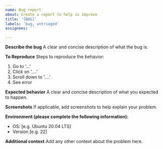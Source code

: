 ```yaml
---
name: Bug report
about: Create a report to help us improve
title: '[BUG]'
labels: 'bug, untriaged'
assignees: ''

---
```


**Describe the bug**
A clear and concise description of what the bug is.

**To Reproduce**
Steps to reproduce the behavior:
1. Go to '...'
2. Click on '....'
3. Scroll down to '....'
4. See error

**Expected behavior**
A clear and concise description of what you expected to happen.

**Screenshots**
If applicable, add screenshots to help explain your problem.

**Environment (please complete the following information):**
 - OS: [e.g. Ubuntu 20.04 LTS]
 - Version [e.g. 22]

**Additional context**
Add any other context about the problem here.
